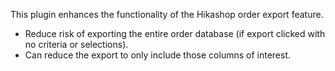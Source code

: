 This plugin enhances the functionality of the Hikashop order export feature.

* Reduce risk of exporting the entire order database (if export clicked with no criteria or selections).
* Can reduce the export to only include those columns of interest.
